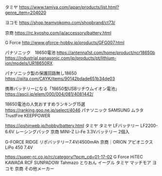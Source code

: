 タミヤ
  https://www.tamiya.com/japan/products/list.html?genre_item=204020

ヨコモ
  https://shop.teamyokomo.com/shopbrand/ct73/

京商
  https://rc.kyosho.com/ja/accessory/battery.html

G Force
  http://www.gforce-hobby.jp/products/GFG007.html

パナソニック　18650電池
  https://antenna1st.com/home/product/ncr18650b
  https://industrial.panasonic.com/jp/products/pt/lithium-ion/models/UR18650RX


パナソニック製の保護回路無し18650
https://qiita.com/CAYK/items/90142bdade651b34de03

携帯バッテリーになる「18650型USBリチウムイオン電池」
https://ascii.jp/elem/000/004/081/4081442/


18650電池の人気おすすめランキング15選
https://ranking.goo.ne.jp/select/4046
  パナソニック
  SAMSUNG
  ムラタ
  TrustFire
  KEEPPOWER

https://joshinweb.jp/hobby/battery.html
  タミヤ タミヤ LFバッテリー LF2200-6.6V レーシングパック
  京商 MINI-Z Li-Fe 3.3Vバッテリー 2個入

  G-FORCE RIDGE リポバッテリー7.4V/4500mAh
  京商｜ORION アビオニクス LiPo 450 7.4V


https://super-rc.co.jp/rc/category/?pcm_cd=01-17-02
  G Force
  HiTEC
  KAWADA
  RCF
  SUNPADOW
  Tahmazo
  とりおん
  イーグル
  タミヤ
  マッチモア
  ヨコモ
  京商
  その他メーカー
